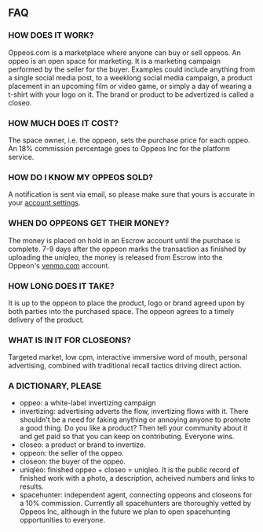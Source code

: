 ## FAQ

### HOW DOES IT WORK?

Oppeos.com is a marketplace where anyone can buy or sell oppeos. An oppeo is an open space for marketing. It is a marketing campaign performed by the seller for the buyer. Examples could include anything from a single social media post, to a weeklong social media campaign, a product placement in an upcoming film or video game, or simply a day of wearing a t-shirt with your logo on it. The brand or product to be advertized is called a closeo.

### HOW MUCH DOES IT COST?

The space owner, i.e. the oppeon, sets the purchase price for each oppeo. An 18% commission percentage goes to Oppeos Inc for the platform service.

### HOW DO I KNOW MY OPPEOS SOLD?

A notification is sent via email, so please make sure that yours is accurate in your [account settings](/dash/account).

### WHEN DO OPPEONS GET THEIR MONEY?

The money is placed on hold in an Escrow account until the purchase is complete. 7-9 days after the oppeon marks the transaction as finished by uploading the uniqleo, the money is released from Escrow into the Oppeon's [venmo.com](https://venmo.com) account.

### HOW LONG DOES IT TAKE?

It is up to the oppeon to place the product, logo or brand agreed upon by both parties into the purchased space. The oppeon agrees to a timely delivery of the product.

### WHAT IS IN IT FOR CLOSEONS?

Targeted market, low cpm, interactive immersive word of mouth, personal advertising, combined with traditional recall tactics driving direct action.

### A DICTIONARY, PLEASE

- oppeo: a white-label invertizing campaign
- invertizing: advertising adverts the flow, invertizing flows with it. There shouldn't be a need for faking anything or annoying anyone to promote a good thing. Do you like a product? Then tell your community about it and get paid so that you can keep on contributing. Everyone wins.
- closeo: a product or brand to invertize.
- oppeon: the seller of the oppeo.
- closeon: the buyer of the oppeo.
- uniqleo: finished oppeo + closeo = uniqleo. It is the public record of finished work with a photo, a description, acheived numbers and links to results.
- spacehunter: independent agent, connecting oppeons and closeons for a 10% commission. Currently all spacehunters are thoroughly vetted by Oppeos Inc, although in the future we plan to open spacehunting opportunities to everyone.

